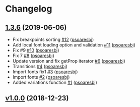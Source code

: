# Changelog

## [1.3.6](https://github.com/psoaresbj/styled-gen/releases/tag/1.3.6) (2019-06-06)
- Fix breakpoints sorting [\#12](https://github.com/psoaresbj/styled-gen/pull/12) ([psoaresbj](https://github.com/psoaresbj))
- Add local font loading option and validation [\#11](https://github.com/psoaresbj/styled-gen/pull/11) ([psoaresbj](https://github.com/psoaresbj))
- Fix #9 [\#10](https://github.com/psoaresbj/styled-gen/pull/10) ([psoaresbj](https://github.com/psoaresbj))
- Fix 7 [\#8](https://github.com/psoaresbj/styled-gen/pull/8) ([psoaresbj](https://github.com/psoaresbj))
- Update version and fix getProp iterator [\#6](https://github.com/psoaresbj/styled-gen/pull/6) ([psoaresbj](https://github.com/psoaresbj))
- Transitions [\#4](https://github.com/psoaresbj/styled-gen/pull/4) ([psoaresbj](https://github.com/psoaresbj))
- Import fonts fix1 [\#3](https://github.com/psoaresbj/styled-gen/pull/3) ([psoaresbj](https://github.com/psoaresbj))
- Import fonts [\#2](https://github.com/psoaresbj/styled-gen/pull/2) ([psoaresbj](https://github.com/psoaresbj))
- Added variations function [\#1](https://github.com/psoaresbj/styled-gen/pull/1) ([psoaresbj](https://github.com/psoaresbj))

## [v1.0.0](https://github.com/psoaresbj/styled-gen/releases/tag/v1.0.0) (2018-12-23)

